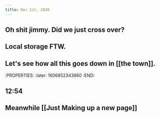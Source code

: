 ```yaml
---
title: Dec 1st, 2020
---
```


## Oh shit jimmy. Did we just cross over?
## Local storage FTW.
## Let's see how all this goes down in [[the town]].
:PROPERTIES:
:later: 1606852343860
:END:
## 12:54
## Meanwhile [[Just Making up a new page]]
